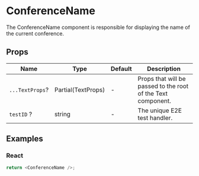 # ConferenceName

The ConferenceName component is responsible for displaying the name of the current conference.

## Props

| Name            | Type               | Default | Description                                                  |
| --------------- | ------------------ | ------- | ------------------------------------------------------------ |
| `...TextProps`? | Partial(TextProps) | -       | Props that will be passed to the root of the Text component. |
| `testID` ?      | string             | -       | The unique E2E test handler.                                 |

## Examples

### React

```javascript
return <ConferenceName />;
```
